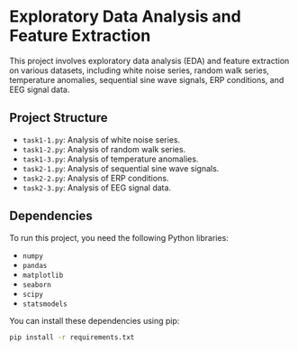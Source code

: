 # Exploratory Data Analysis and Feature Extraction

This project involves exploratory data analysis (EDA) and feature extraction on various datasets, including white noise series, random walk series, temperature anomalies, sequential sine wave signals, ERP conditions, and EEG signal data. 

## Project Structure

- `task1-1.py`: Analysis of white noise series.
- `task1-2.py`: Analysis of random walk series.
- `task1-3.py`: Analysis of temperature anomalies.
- `task2-1.py`: Analysis of sequential sine wave signals.
- `task2-2.py`: Analysis of ERP conditions.
- `task2-3.py`: Analysis of EEG signal data.

## Dependencies

To run this project, you need the following Python libraries:

- `numpy`
- `pandas`
- `matplotlib`
- `seaborn`
- `scipy`
- `statsmodels`

You can install these dependencies using pip:

```bash
pip install -r requirements.txt